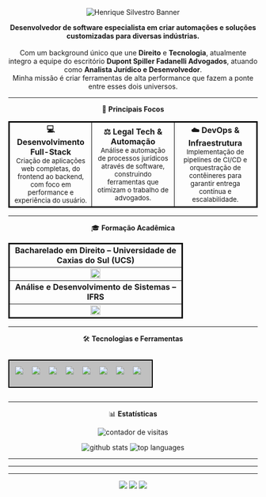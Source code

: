 <p align="center">
  <img src="https://capsule-render.vercel.app/api?type=waving&color=0:2d89ef,100:000000&height=200&section=header&text=Henrique%20Silvestro&fontSize=45&fontColor=ffffff&animation=fadeIn&fontAlignY=35" alt="Henrique Silvestro Banner"/>
</p>

<p align="center">
  <strong>Desenvolvedor de software especialista em criar automações e soluções customizadas para diversas indústrias.</strong><br><br>
  Com um background único que une <strong>Direito</strong> e <strong>Tecnologia</strong>, atualmente integro a equipe do escritório <strong>Dupont Spiller Fadanelli Advogados</strong>, atuando como <strong>Analista Jurídico e Desenvolvedor</strong>.<br>
  Minha missão é criar ferramentas de alta performance que fazem a ponte entre esses dois universos.
</p>

---

<p align="center">🔭 <strong>Principais Focos</strong></p>

<table align="center" border="1" cellspacing="0" cellpadding="10" style="border-collapse: collapse; border: 2px solid #000;">
  <tr>
    <td align="center" width="33%">
      <strong>💻 Desenvolvimento Full-Stack</strong><br>
      <sub>Criação de aplicações web completas, do frontend ao backend, com foco em performance e experiência do usuário.</sub>
    </td>
    <td align="center" width="33%">
      <strong>⚖️ Legal Tech & Automação</strong><br>
      <sub>Análise e automação de processos jurídicos através de software, construindo ferramentas que otimizam o trabalho de advogados.</sub>
    </td>
    <td align="center" width="33%">
      <strong>☁️ DevOps & Infraestrutura</strong><br>
      <sub>Implementação de pipelines de CI/CD e orquestração de contêineres para garantir entrega contínua e escalabilidade.</sub>
    </td>
  </tr>
</table>

---

<p align="center">🎓 <strong>Formação Acadêmica</strong></p>

<table align="center" border="1" cellspacing="0" cellpadding="10" style="border-collapse: collapse; border: 2px solid #000; width: 70%;">
  <tr>
    <td align="center"><strong>Bacharelado em Direito – Universidade de Caxias do Sul (UCS)</strong></td>
  </tr>
  <tr>
    <td align="center">
      <img src="https://geps.dev/progress/100?style=win95&title=Conclu%C3%ADdo" height="20">
    </td>
  </tr>
  <tr>
    <td align="center"><strong>Análise e Desenvolvimento de Sistemas – IFRS</strong></td>
  </tr>
  <tr>
    <td align="center">
      <img src="https://geps.dev/progress/80?style=win95&title=Em%20Andamento" height="20">
    </td>
  </tr>
</table>

---

<p align="center">🛠️ <strong>Tecnologias e Ferramentas</strong></p>

<p align="center" style="border: 2px solid #000; padding: 10px; display: inline-block; background: #c0c0c0;">
  <img height="30" src="https://img.shields.io/badge/JavaScript-F7DF1E?style=for-the-badge&logo=javascript&logoColor=black" />
  <img height="30" src="https://img.shields.io/badge/Node.js-339933?style=for-the-badge&logo=nodedotjs&logoColor=white" />
  <img height="30" src="https://img.shields.io/badge/Next.js-000000?style=for-the-badge&logo=nextdotjs&logoColor=white" />
  <img height="30" src="https://img.shields.io/badge/React-20232A?style=for-the-badge&logo=react&logoColor=61DAFB" />
  <img height="30" src="https://img.shields.io/badge/Docker-2496ED?style=for-the-badge&logo=docker&logoColor=white" />
  <img height="30" src="https://img.shields.io/badge/Kubernetes-326CE5?style=for-the-badge&logo=kubernetes&logoColor=white" />
  <img height="30" src="https://img.shields.io/badge/GitHub-181717?style=for-the-badge&logo=github&logoColor=white" />
  <img height="30" src="https://img.shields.io/badge/CI/CD-33B549?style=for-the-badge&logo=circleci&logoColor=white" />
</p>

---

<p align="center">📊 <strong>Estatísticas</strong></p>

<p align="center">
  <img src="https://komarev.com/ghpvc/?username=HikeTheCat&color=blueviolet&style=flat-square" alt="contador de visitas" />
</p>

<p align="center">
  <img src="https://github-readme-stats.vercel.app/api?username=HikeTheCat&theme=tokyonight&hide_border=true&show_icons=true" alt="github stats" />
  <img src="https://github-readme-stats.vercel.app/api/top-langs/?username=HikeTheCat&theme=tokyonight&hide_border=true&layout=compact" alt="top languages" />
</p>

---


---

---

<p align="center">
  <img src="https://img.shields.io/badge/🟩 Iniciar-_-brightgreen?style=for-the-badge&labelColor=003399&color=003399" />
  <img src="https://img.shields.io/badge/Desenvolvido_por-Henrique_Silvestro-003399?style=for-the-badge&labelColor=0044cc&color=0044cc" />
  <img src="https://img.shields.io/badge/⏰-18:30-003399?style=for-the-badge&labelColor=0044cc&color=0044cc" />
</p>
